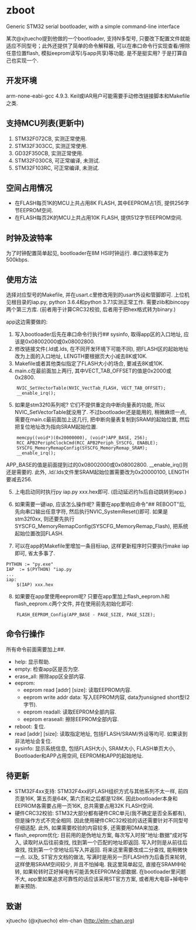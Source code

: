 # zboot
Generic STM32 serial bootloader, with a simple command-line interface

某次@xjtuecho提到他做的一个bootloader, 支持N多型号, 只要改下配置文件就能适应不同型号；此外还提供了简单的命令解释器, 可以在串口命令行实现查看/擦除任意位置flash, 模拟eeprom读写(与app共享)等功能. 是不是挺实用? 于是打算自己也实现一个.

## 开发环境

arm-none-eabi-gcc 4.9.3. Keil或IAR用户可能需要手动修改链接脚本和Makefile之类.

## 支持MCU列表(更新中)

1. STM32F072CB, 实测正常使用.
2. STM32F303CC, 实测正常使用.
3. GD32F350CB, 实测正常使用.
4. STM32F030C8, 可正常编译, 未测试.
5. STM32F103RC, 可正常编译, 未测试.

## 空间占用情况

- 在FLASH每页1K的MCU上共占用8K FLASH, 其中EEPROM占1页, 提供256字节EEPROM空间.
- 在FLASH每页2K的MCU上共占用10K FLASH, 提供512字节EEPROM空间.

## 时钟及波特率

为了时钟配置简单起见, bootloader在8M HSI时钟运行. 串口波特率定为500kbps.

## 使用方法

选择对应型号的Makefile, 并在usart.c里修改用到的usart外设和管脚即可. 
上位机见根目录的iap.py, python 3.6.4和python 3.7.1实测正常工作. 
需要zlib和bincopy两个第三方库. (前者用于计算CRC32校验, 后者用于把hex格式转为binary.)

app这边需要做的:

1. 写入bootloader后先在串口命令行执行## sysinfo, 取得app区的入口地址, 应该是0x08002000或0x08002800.
2. 修改链接文件(.ld或.lds, 在不同开发环境下可能不同), 把FLASH区的起始地址改为上面的入口地址,  LENGTH要根据页大小减去8K或10K.
3. Makefile或者其他类似指定了FLASH大小的场合, 要减去8K或10K.
4. main.c在最前面加上两行, 其中VECT_TAB_OFFSET的值是0x2000或0x2800.

```
    NVIC_SetVectorTable(NVIC_VectTab_FLASH, VECT_TAB_OFFSET);
    __enable_irq();
```

5. 如果是stm32f0系列呢? 它们不提供重定向中断向量表的功能, 所以NVIC_SetVectorTable就没用了. 
不过bootloader还是能用的, 稍微麻烦一点, 需要在main.c最前面加上这几行, 把中断向量表复制到SRAM的起始位置,  然后把复位地址改为指向SRAM起始位置. 

```
    memcpy((void*)(0x20000000), (void*)APP_BASE, 256);
    RCC_APB2PeriphClockCmd(RCC_APB2Periph_SYSCFG, ENABLE);
    SYSCFG_MemoryRemapConfig(SYSCFG_MemoryRemap_SRAM);
    __enable_irq();
```    

APP_BASE的值是前面提到过的0x08002000或0x08002800. __enable_irq()则还是需要的. 此外, .ld/.lds文件里SRAM起始位置需要改为0x20000100, LENGTH要减去256.

5. 上电启动同时执行py iap.py xxx.hex即可. (启动延迟约1s后自动跳转到app.) 

6. 如果需要一键iap, 应该怎么操作呢? 需要在app里响应命令"## REBOOT"后, 先向串口输出任意字符, 然后执行NVIC_SystemReset()即可. 如果是stm32f0xx, 则还要先执行SYSCFG_MemoryRemapConfig(SYSCFG_MemoryRemap_Flash), 把系统起始位置改回FLASH. 

7. 可以在app的Makefile里增加一条目标iap, 这样更新程序时只要执行make iap即可, 省太多事了.

```
PYTHON := "py.exe"
IAP  := $(PYTHON) "iap.py
...
iap:
	$(IAP) xxx.hex
```

8. 如果要在app里使用eeprom呢? 只要在app里加上flash_eeprom.h和flash_eeprom.c两个文件, 并在使用前先初始化即可:

```
    FLASH_EEPROM_Config(APP_BASE - PAGE_SIZE, PAGE_SIZE);
```
## 命令行操作

所有命令前面需要加上##.

- help: 显示帮助.
- empty: 检查app区是否为空.
- erase_all: 擦除app区全部内容.
- eeprom: 
    - eeprom read [addr] [size]: 读取EEPROM内容.
    - eeprom write addr data: 写入EEPROM内容, data为unsigned short型(2字节).
    - eeprom readall: 读取EEPROM全部内容.
    - eeprom eraseall: 擦除EEPROM全部内容.
- reboot: 复位.
- read [addr] [size]: 读取指定地址, 包括FLASH/SRAM/外设等均可. 如果读到非法地址会复位.
- sysinfo: 显示系统信息, 包括FLASH大小, SRAM大小, FLASH单页大小, Bootloader和APP占用空间, EEPROM和APP的起始地址.

## 待更新

- STM32F4xx支持: STM32F4xx的FLASH组织方式与其他系列不太一样, 前四页是16K, 第五页是64K, 第六页和之后都是128K. 因此bootloader本身和EEPROM各需要占用一页16K, 总共需要占用32K FLASH空间. 
- 硬件CRC32校验: STM32大部分都有硬件CRC单元(我不确定是否全系都有), 但是操作方式不完全相同. 因此使用硬件CRC32校验的话还需要针对不同型号仔细适配. 此外, 如果需要校验的内容较多, 还需要用DMA来加速.
- flash_eeprom优化: 目前用的是伪地址方案, 每次写入时按"地址:数据"成对写入, 读取时从后往前查找, 找到第一个匹配的地址即返回. 写入时则是从前往后查找, 找到第一个空地址后写入并返回. 将来这里需要改成二分查找, 能稍微快一点.
以及, ST官方文档的做法, 写满时是用另一页FLASH作为后备页来轮转, 这样使用SRAM空间较少, 并且不怕掉电. 我这里简单起见, 直接在SRAM中轮转, 如果轮转时正好掉电有可能丢失EEPROM全部数据. 在bootloader里问题不大, app里如果追求可靠性的话应该采用ST官方方案, 或者用大电容+掉电中断来预防.

## 致谢

xjtuecho (@xjtuecho)
elm-chan (http://elm-chan.org)
